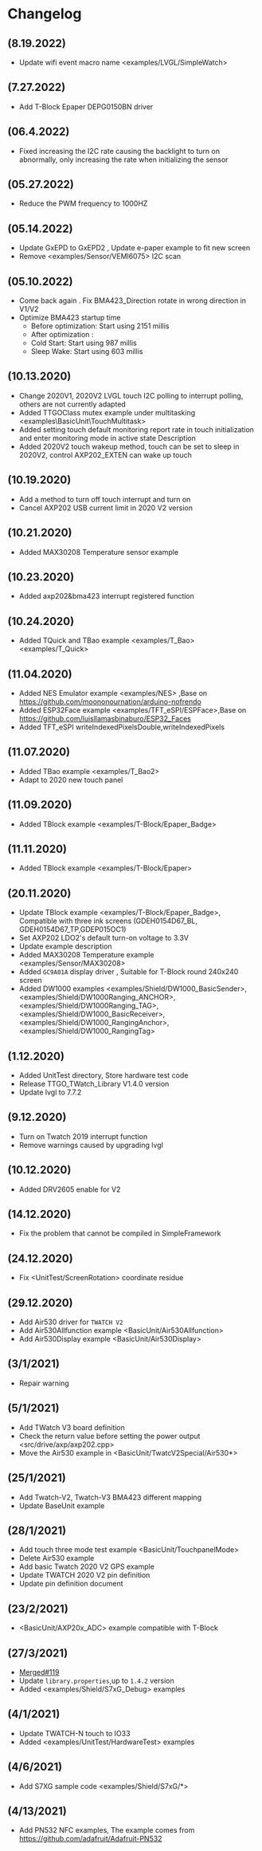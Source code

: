 # Changelog
## (8.19.2022)
- Update wifi event macro name <examples/LVGL/SimpleWatch>


## (7.27.2022)
- Add T-Block Epaper DEPG0150BN driver

## (06.4.2022)
- Fixed increasing the I2C rate causing the backlight to turn on abnormally, only increasing the rate when initializing the sensor

## (05.27.2022)
- Reduce the PWM frequency to 1000HZ


## (05.14.2022)
- Update GxEPD to GxEPD2 , Update e-paper example to fit new screen
- Remove <examples/Sensor/VEMl6075> I2C scan



## (05.10.2022)
- Come back again . Fix BMA423_Direction rotate in wrong direction in V1/V2
- Optimize BMA423 startup time
  * Before optimization: Start  using 2151 millis
  * After optimization :
  * Cold Start: Start  using 987 millis
  * Sleep Wake: Start  using 603 millis


## (10.13.2020)
- Change 2020V1, 2020V2 LVGL touch I2C polling to interrupt polling, others are not currently adapted
- Added TTGOClass mutex example under multitasking <examples\BasicUnit\TouchMultitask>
- Added setting touch default monitoring report rate in touch initialization and enter monitoring mode in active state Description
- Added 2020V2 touch wakeup method, touch can be set to sleep in 2020V2, control AXP202_EXTEN can wake up touch

## (10.19.2020)
- Add a method to turn off touch interrupt and turn on
- Cancel AXP202 USB current limit in 2020 V2 version

## (10.21.2020)
- Added MAX30208 Temperature sensor example

## (10.23.2020)
- Added axp202&bma423 interrupt registered function

## (10.24.2020)
- Added TQuick and TBao example <examples/T_Bao> <examples/T_Quick>

## (11.04.2020)
- Added NES Emulator example <examples/NES> ,Base on https://github.com/moononournation/arduino-nofrendo
- Added ESP32Face example <examples/TFT_eSPI/ESPFace>,Base on https://github.com/luisllamasbinaburo/ESP32_Faces
- Added TFT_eSPI writeIndexedPixelsDouble,writeIndexedPixels

## (11.07.2020)
- Added TBao example <examples/T_Bao2>
- Adapt to 2020 new touch panel

## (11.09.2020)
- Added TBlock example <examples/T-Block/Epaper_Badge>

## (11.11.2020)
- Added TBlock example <examples/T-Block/Epaper>

## (20.11.2020)
- Update TBlock example <examples/T-Block/Epaper_Badge>, Compatible with three ink screens (GDEH0154D67_BL, GDEH0154D67_TP,GDEP015OC1)
- Set AXP202 LDO2's default turn-on voltage to 3.3V
- Update example description
- Added MAX30208 Temperature example <examples/Sensor/MAX30208>
- Added `GC9A01A` display driver , Suitable for T-Block round 240x240 screen
- Added DW1000 examples <examples/Shield/DW1000_BasicSender>,<examples/Shield/DW1000Ranging_ANCHOR>,<examples/Shield/DW1000Ranging_TAG>,<examples/Shield/DW1000_BasicReceiver>,<examples/Shield/DW1000_RangingAnchor>,<examples/Shield/DW1000_RangingTag>

## (1.12.2020)
- Added UnitTest directory, Store hardware test code
- Release TTGO_TWatch_Library V1.4.0 version
- Update lvgl to 7.7.2

## (9.12.2020)
- Turn on Twatch 2019 interrupt function
- Remove warnings caused by upgrading lvgl

## (10.12.2020)
- Added DRV2605 enable for V2

## (14.12.2020)
- Fix the problem that cannot be compiled in SimpleFramework

## (24.12.2020)
- Fix <UnitTest/ScreenRotation> coordinate residue

## (29.12.2020)
- Add Air530 driver for `TWATCH V2`
- Add Air530Allfunction example <BasicUnit/Air530Allfunction>
- Add Air530Display example <BasicUnit/Air530Display>

## (3/1/2021)
- Repair warning

## (5/1/2021)
- Add TWatch V3 board definition
- Check the return value before setting the power output <src/drive/axp/axp202.cpp>
- Move the Air530 example in <BasicUnit/TwatcV2Special/Air530*>

## (25/1/2021)
- Add Twatch-V2, Twatch-V3 BMA423 different mapping
- Update BaseUnit example


## (28/1/2021)
- Add touch three mode test example <BasicUnit/TouchpanelMode>
- Delete Air530 example
- Add basic Twatch 2020 V2 GPS example
- Update TWATCH 2020 V2 pin definition
- Update pin definition document

## (23/2/2021)
- <BasicUnit/AXP20x_ADC> example compatible with T-Block

## (27/3/2021)
- [Merged#119](https://github.com/Xinyuan-LilyGO/TTGO_TWatch_Library/pull/119)
- Update `library.properties`,up to `1.4.2` version
- Added <examples/Shield/S7xG_Debug> examples

## (4/1/2021)
- Update TWATCH-N touch to IO33
- Added <examples/UnitTest/HardwareTest> examples


## (4/6/2021)
- Add S7XG sample code <examples/Shield/S7xG/*>


## (4/13/2021)
- Add PN532 NFC examples, The example comes from <https://github.com/adafruit/Adafruit-PN532>